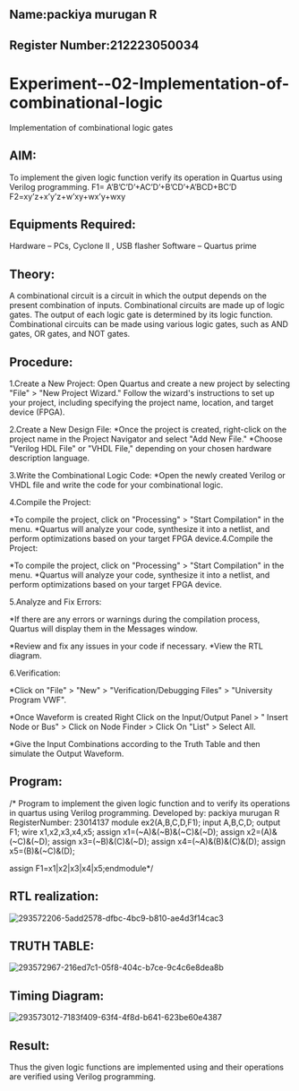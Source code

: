 ## Name:packiya murugan R


## Register Number:212223050034


# Experiment--02-Implementation-of-combinational-logic
Implementation of combinational logic gates
 
## AIM:
To implement the given logic function verify its operation in Quartus using Verilog programming.
 F1= A’B’C’D’+AC’D’+B’CD’+A’BCD+BC’D
F2=xy’z+x’y’z+w’xy+wx’y+wxy
 
 
 
## Equipments Required:
Hardware – PCs, Cyclone II , USB flasher Software – Quartus prime


## Theory:
 
A combinational circuit is a circuit in which the output depends on the present combination of inputs. Combinational circuits are made up of logic gates. The output of each logic gate is determined by its logic function. Combinational circuits can be made using various logic gates, such as AND gates, OR gates, and NOT gates.


## Procedure:

1.Create a New Project: Open Quartus and create a new project by selecting "File" > "New Project Wizard." Follow the wizard's instructions to set up your project, including specifying the project name, location, and target device (FPGA).

2.Create a New Design File: *Once the project is created, right-click on the project name in the Project Navigator and select "Add New File." *Choose "Verilog HDL File" or "VHDL File," depending on your chosen hardware description language.

3.Write the Combinational Logic Code: *Open the newly created Verilog or VHDL file and write the code for your combinational logic.

4.Compile the Project:

*To compile the project, click on "Processing" > "Start Compilation" in the menu. *Quartus will analyze your code, synthesize it into a netlist, and perform optimizations based on your target FPGA device.4.Compile the Project:

*To compile the project, click on "Processing" > "Start Compilation" in the menu. *Quartus will analyze your code, synthesize it into a netlist, and perform optimizations based on your target FPGA device.

5.Analyze and Fix Errors:

*If there are any errors or warnings during the compilation process, Quartus will display them in the Messages window.

*Review and fix any issues in your code if necessary. *View the RTL diagram.

6.Verification:

*Click on "File" > "New" > "Verification/Debugging Files" > "University Program VWF".

*Once Waveform is created Right Click on the Input/Output Panel > " Insert Node or Bus" > Click on Node Finder > Click On "List" > Select All.

*Give the Input Combinations according to the Truth Table and then simulate the Output Waveform.


## Program:

/* Program to implement the given logic function and to verify its operations in quartus using Verilog programming. Developed by: packiya murugan R RegisterNumber: 23014137 module ex2(A,B,C,D,F1); input
A,B,C,D; output F1; wire x1,x2,x3,x4,x5; assign x1=(~A)&(~B)&(~C)&(~D); assign x2=(A)&(~C)&(~D);
assign x3=(~B)&(C)&(~D); assign x4=(~A)&(B)&(C)&(D); assign x5=(B)&(~C)&(D);

assign F1=x1|x2|x3|x4|x5;endmodule*/
## RTL realization:
![293572206-5add2578-dfbc-4bc9-b810-ae4d3f14cac3](https://github.com/packiyamurugan/Experiment--02-Implementation-of-combinational-logic-/assets/152168087/70c70a5b-8b17-49b9-bb9b-f590a43eacfc)

## TRUTH TABLE:
![293572967-216ed7c1-05f8-404c-b7ce-9c4c6e8dea8b](https://github.com/packiyamurugan/Experiment--02-Implementation-of-combinational-logic-/assets/152168087/01c3e5c0-e85b-419e-a00f-1914446cd87b)

## Timing Diagram:
![293573012-7183f409-63f4-4f8d-b641-623be60e4387](https://github.com/packiyamurugan/Experiment--02-Implementation-of-combinational-logic-/assets/152168087/56b2b930-fe72-4ad0-8044-9e62ab506df2)


## Result:
Thus the given logic functions are implemented using  and their operations are verified using Verilog programming.
